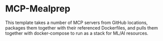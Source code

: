 # MCP-Mealprep
This template takes a number of MCP servers from GitHub locations, packages them together with their referenced Dockerfiles, and pulls them together with docker-compose to run as a stack for ML/AI resources.
